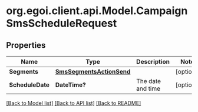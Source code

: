 # org.egoi.client.api.Model.CampaignSmsScheduleRequest
## Properties

Name | Type | Description | Notes
------------ | ------------- | ------------- | -------------
**Segments** | [**SmsSegmentsActionSend**](SmsSegmentsActionSend.md) |  | [optional] 
**ScheduleDate** | **DateTime?** | The date and time | [optional] 

[[Back to Model list]](../README.md#documentation-for-models) [[Back to API list]](../README.md#documentation-for-api-endpoints) [[Back to README]](../README.md)

